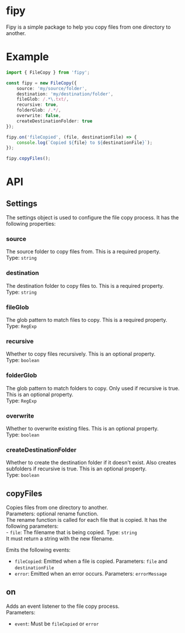 # fipy
Fipy is a simple package to help you copy files from one directory to another.

# Example
```typescript
import { FileCopy } from 'fipy';

const fipy = new FileCopy({
	source: 'my/source/folder',
	destination: 'my/destination/folder',
	fileGlob: /.*\.txt/,
	recursive: true,
	folderGlob: /.*/,
	overwrite: false,
	createDestinationFolder: true
});

fipy.on('fileCopied', (file, destinationFile) => {
	console.log(`Copied ${file} to ${destinationFile}`);
});

fipy.copyFiles();
```

# API
## Settings
The settings object is used to configure the file copy process. It has the following properties:

### source
The source folder to copy files from. This is a required property.  
Type: `string`

### destination
The destination folder to copy files to. This is a required property.  
Type: `string`

### fileGlob
The glob pattern to match files to copy. This is a required property.  
Type: `RegExp`

### recursive
Whether to copy files recursively. This is an optional property.  
Type: `boolean`

### folderGlob
The glob pattern to match folders to copy. Only used if recursive is true. This is an optional property.  
Type: `RegExp`

### overwrite
Whether to overwrite existing files. This is an optional property.  
Type: `boolean`

### createDestinationFolder
Whether to create the destination folder if it doesn't exist. Also creates subfolders if recursive is true. This is an optional property.  
Type: `boolean`

## copyFiles
Copies files from one directory to another.  
Parameters: optional rename function.  
The rename function is called for each file that is copied. It has the following parameters:  
\- `file`: The filename that is being copied. Type: `string`  
It must return a string with the new filename.

Emits the following events:
- `fileCopied`: Emitted when a file is copied. Parameters: `file` and `destinationFile`
- `error`: Emitted when an error occurs. Parameters: `errorMessage`

## on
Adds an event listener to the file copy process.  
Parameters:
- `event`: Must be `fileCopied` or `error`

